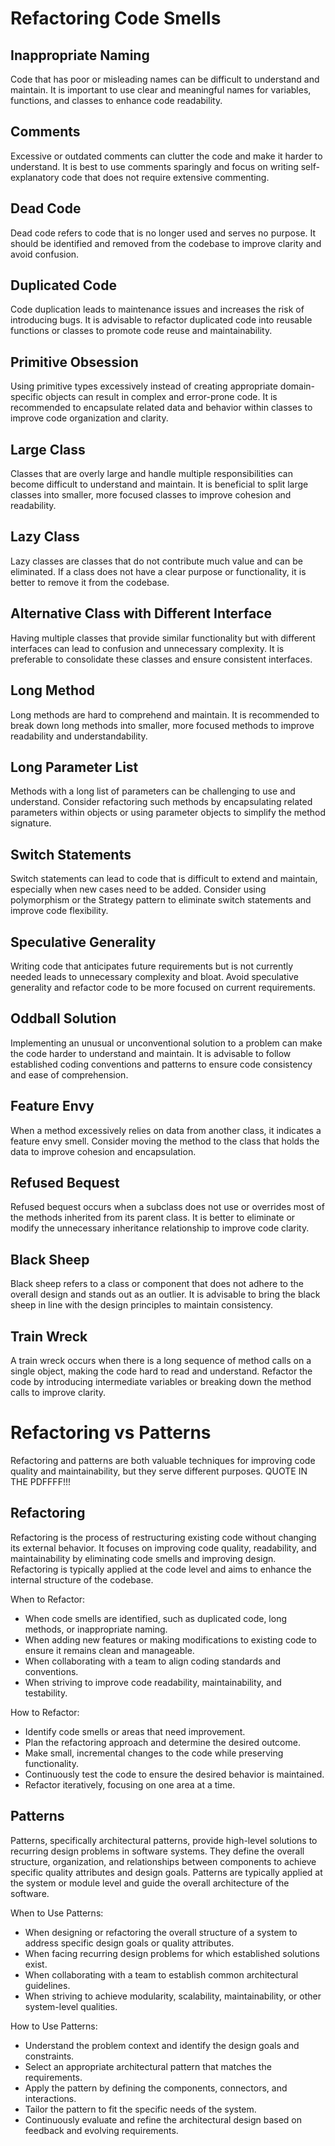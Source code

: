 # Refactoring Code Smells

## Inappropriate Naming

Code that has poor or misleading names can be difficult to understand and maintain. It is important to use clear and meaningful names for variables, functions, and classes to enhance code readability.

## Comments

Excessive or outdated comments can clutter the code and make it harder to understand. It is best to use comments sparingly and focus on writing self-explanatory code that does not require extensive commenting.

## Dead Code

Dead code refers to code that is no longer used and serves no purpose. It should be identified and removed from the codebase to improve clarity and avoid confusion.

## Duplicated Code

Code duplication leads to maintenance issues and increases the risk of introducing bugs. It is advisable to refactor duplicated code into reusable functions or classes to promote code reuse and maintainability.

## Primitive Obsession

Using primitive types excessively instead of creating appropriate domain-specific objects can result in complex and error-prone code. It is recommended to encapsulate related data and behavior within classes to improve code organization and clarity.

## Large Class

Classes that are overly large and handle multiple responsibilities can become difficult to understand and maintain. It is beneficial to split large classes into smaller, more focused classes to improve cohesion and readability.

## Lazy Class

Lazy classes are classes that do not contribute much value and can be eliminated. If a class does not have a clear purpose or functionality, it is better to remove it from the codebase.

## Alternative Class with Different Interface

Having multiple classes that provide similar functionality but with different interfaces can lead to confusion and unnecessary complexity. It is preferable to consolidate these classes and ensure consistent interfaces.

## Long Method

Long methods are hard to comprehend and maintain. It is recommended to break down long methods into smaller, more focused methods to improve readability and understandability.

## Long Parameter List

Methods with a long list of parameters can be challenging to use and understand. Consider refactoring such methods by encapsulating related parameters within objects or using parameter objects to simplify the method signature.

## Switch Statements

Switch statements can lead to code that is difficult to extend and maintain, especially when new cases need to be added. Consider using polymorphism or the Strategy pattern to eliminate switch statements and improve code flexibility.

## Speculative Generality

Writing code that anticipates future requirements but is not currently needed leads to unnecessary complexity and bloat. Avoid speculative generality and refactor code to be more focused on current requirements.

## Oddball Solution

Implementing an unusual or unconventional solution to a problem can make the code harder to understand and maintain. It is advisable to follow established coding conventions and patterns to ensure code consistency and ease of comprehension.

## Feature Envy

When a method excessively relies on data from another class, it indicates a feature envy smell. Consider moving the method to the class that holds the data to improve cohesion and encapsulation.

## Refused Bequest

Refused bequest occurs when a subclass does not use or overrides most of the methods inherited from its parent class. It is better to eliminate or modify the unnecessary inheritance relationship to improve code clarity.

## Black Sheep

Black sheep refers to a class or component that does not adhere to the overall design and stands out as an outlier. It is advisable to bring the black sheep in line with the design principles to maintain consistency.

## Train Wreck

A train wreck occurs when there is a long sequence of method calls on a single object, making the code hard to read and understand. Refactor the code by introducing intermediate variables or breaking down the method calls to improve clarity.

# Refactoring vs Patterns

Refactoring and patterns are both valuable techniques for improving code quality and maintainability, but they serve different purposes.
QUOTE IN THE PDFFFF!!!

## Refactoring

Refactoring is the process of restructuring existing code without changing its external behavior. It focuses on improving code quality, readability, and maintainability by eliminating code smells and improving design. Refactoring is typically applied at the code level and aims to enhance the internal structure of the codebase.

When to Refactor:
- When code smells are identified, such as duplicated code, long methods, or inappropriate naming.
- When adding new features or making modifications to existing code to ensure it remains clean and manageable.
- When collaborating with a team to align coding standards and conventions.
- When striving to improve code readability, maintainability, and testability.

How to Refactor:
- Identify code smells or areas that need improvement.
- Plan the refactoring approach and determine the desired outcome.
- Make small, incremental changes to the code while preserving functionality.
- Continuously test the code to ensure the desired behavior is maintained.
- Refactor iteratively, focusing on one area at a time.

## Patterns

Patterns, specifically architectural patterns, provide high-level solutions to recurring design problems in software systems. They define the overall structure, organization, and relationships between components to achieve specific quality attributes and design goals. Patterns are typically applied at the system or module level and guide the overall architecture of the software.

When to Use Patterns:
- When designing or refactoring the overall structure of a system to address specific design goals or quality attributes.
- When facing recurring design problems for which established solutions exist.
- When collaborating with a team to establish common architectural guidelines.
- When striving to achieve modularity, scalability, maintainability, or other system-level qualities.

How to Use Patterns:
- Understand the problem context and identify the design goals and constraints.
- Select an appropriate architectural pattern that matches the requirements.
- Apply the pattern by defining the components, connectors, and interactions.
- Tailor the pattern to fit the specific needs of the system.
- Continuously evaluate and refine the architectural design based on feedback and evolving requirements.

